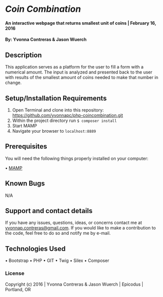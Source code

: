 # _Coin Combination_

#### An interactive webpage that returns smallest unit of coins  | February 16, 2016

#### By: Yvonna Contreras & Jason Wuerch

## Description

This application serves as a platform for the user to fill a form with a numerical amount. The input is analyzed and presented back to the user with results of the smallest amount of coins needed to make that number in change. 

## Setup/Installation Requirements

1. Open Terminal and clone into this repository: https://github.com/yvonnapc/php-coincombination.git<br>
2. Within the project directory run ```$ composer install``` <br>
3. Start MAMP<br>
4. Navigate your browser to ```localhost:8889```<br>

## Prerequisites

You will need the following things properly installed on your computer:

• [MAMP](https://www.mamp.info/en/downloads/)

## Known Bugs

N/A

## Support and contact details

If you have any issues, questions, ideas, or concerns contact me at yvonnap.contreras@gmail.com. If you would like to make a contribution to the code, feel free to do so and notify me by e-mail.

## Technologies Used

• Bootstrap
• PHP
• GIT
• Twig
• Silex
• Composer

### License

Copyright (c) 2016  |  Yvonna Contreras & Jason Wuerch  |  Epicodus  |  Portland, OR
